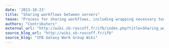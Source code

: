 ```yaml
---
date: '2013-10-23'
title: "Sharing workflows between servers"
tease: "Process for sharing workflows, including wrapping necessary tools"
authors: "Contributors"
external_url: "http://wiki.sb-roscoff.fr/ifb/index.php?title=Sharing_workflow_between_labs:_practices"
source_blog_url: "http://wiki.sb-roscoff.fr/ifb" 
source_blog: "IFB Galaxy Work Group Wiki"
---
```

